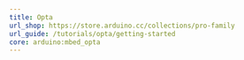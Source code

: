 ```yaml
---
title: Opta
url_shop: https://store.arduino.cc/collections/pro-family
url_guide: /tutorials/opta/getting-started
core: arduino:mbed_opta
---
```



